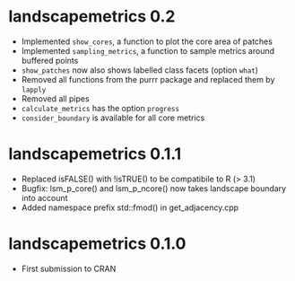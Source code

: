 # landscapemetrics 0.2

* Implemented `show_cores`, a function to plot the core area of patches
* Implemented `sampling_metrics`, a function to sample metrics around buffered points
* `show_patches` now also shows labelled class facets (option `what`)
* Removed all functions from the purrr package and replaced them by `lapply`
* Removed all pipes
* `calculate_metrics` has the option `progress`
* `consider_boundary` is available for all core metrics

# landscapemetrics 0.1.1

* Replaced isFALSE() with !isTRUE() to be compatibile to R (> 3.1)
* Bugfix: lsm_p_core() and lsm_p_ncore() now takes landscape boundary into account
* Added namespace prefix std::fmod() in get_adjacency.cpp

# landscapemetrics 0.1.0

* First submission to CRAN
